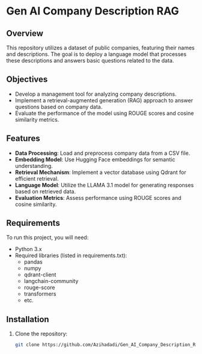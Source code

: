 # Gen AI Company Description RAG

## Overview
This repository utilizes a dataset of public companies, featuring their names and descriptions. The goal is to deploy a language model that processes these descriptions and answers basic questions related to the data.

## Objectives
- Develop a management tool for analyzing company descriptions.
- Implement a retrieval-augmented generation (RAG) approach to answer questions based on company data.
- Evaluate the performance of the model using ROUGE scores and cosine similarity metrics.

## Features
- **Data Processing**: Load and preprocess company data from a CSV file.
- **Embedding Model**: Use Hugging Face embeddings for semantic understanding.
- **Retrieval Mechanism**: Implement a vector database using Qdrant for efficient retrieval.
- **Language Model**: Utilize the LLAMA 3.1 model for generating responses based on retrieved data.
- **Evaluation Metrics**: Assess performance using ROUGE scores and cosine similarity.

## Requirements
To run this project, you will need:
- Python 3.x
- Required libraries (listed in requirements.txt):
  - pandas
  - numpy
  - qdrant-client
  - langchain-community
  - rouge-score
  - transformers
  - etc.

## Installation
1. Clone the repository:
   ```bash
   git clone https://github.com/Azihadadi/Gen_AI_Company_Description_RAG/
   
